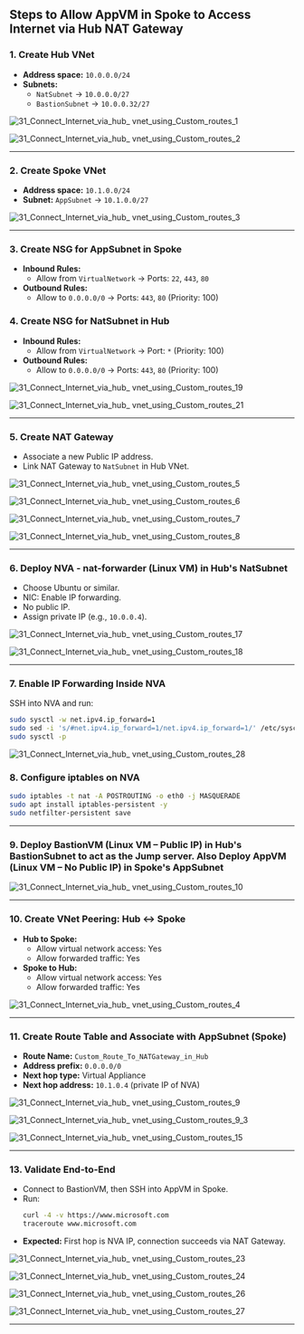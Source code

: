 ## Steps to Allow AppVM in Spoke to Access Internet via Hub NAT Gateway


### 1. Create Hub VNet
- **Address space:** `10.0.0.0/24`
- **Subnets:**
  - `NatSubnet` → `10.0.0.0/27`
  - `BastionSubnet` → `10.0.0.32/27`

![31_Connect_Internet_via_hub_ vnet_using_Custom_routes_1](https://github.com/user-attachments/assets/0a12fe15-814d-4c18-8e81-2973d940f6c7)

![31_Connect_Internet_via_hub_ vnet_using_Custom_routes_2](https://github.com/user-attachments/assets/4f0b1027-9e5b-4c90-891b-1ec3c0c04d1b)

---

### 2. Create Spoke VNet
- **Address space:** `10.1.0.0/24`
- **Subnet:** `AppSubnet` → `10.1.0.0/27`

![31_Connect_Internet_via_hub_ vnet_using_Custom_routes_3](https://github.com/user-attachments/assets/0ff7c2a2-fefd-453e-843b-f8048dc1bb8f)

---

### 3. Create NSG for AppSubnet in Spoke
- **Inbound Rules:**
  - Allow from `VirtualNetwork` → Ports: `22`, `443`, `80`
- **Outbound Rules:**
  - Allow to `0.0.0.0/0` → Ports: `443`, `80` (Priority: 100)

### 4. Create NSG for NatSubnet in Hub
- **Inbound Rules:**
  - Allow from `VirtualNetwork` → Port: `*` (Priority: 100)
- **Outbound Rules:**
  - Allow to `0.0.0.0/0` → Ports: `443`, `80` (Priority: 100)

![31_Connect_Internet_via_hub_ vnet_using_Custom_routes_19](https://github.com/user-attachments/assets/913f2798-ed9a-4f28-8ab4-ebcb2d1a84a1)

![31_Connect_Internet_via_hub_ vnet_using_Custom_routes_21](https://github.com/user-attachments/assets/91e31a7d-42a6-4995-8d9a-d877c17b6f9b)

---

### 5. Create NAT Gateway
- Associate a new Public IP address.
- Link NAT Gateway to `NatSubnet` in Hub VNet.

![31_Connect_Internet_via_hub_ vnet_using_Custom_routes_5](https://github.com/user-attachments/assets/65bcc968-afef-47e9-b3f2-eee46b3c5a37)

![31_Connect_Internet_via_hub_ vnet_using_Custom_routes_6](https://github.com/user-attachments/assets/5c801360-e2fe-4804-83b4-c4a40d31614d)

![31_Connect_Internet_via_hub_ vnet_using_Custom_routes_7](https://github.com/user-attachments/assets/f130e4a8-dfcf-4cfb-bd01-c38a8e7301d6)

![31_Connect_Internet_via_hub_ vnet_using_Custom_routes_8](https://github.com/user-attachments/assets/48ff6af6-c6e2-42c1-96fe-b3019bdea777)


---

### 6. Deploy NVA - nat-forwarder (Linux VM) in Hub's NatSubnet
- Choose Ubuntu or similar.
- NIC: Enable IP forwarding.
- No public IP.
- Assign private IP (e.g., `10.0.0.4`).

![31_Connect_Internet_via_hub_ vnet_using_Custom_routes_17](https://github.com/user-attachments/assets/bcdde161-1d4e-4e16-8c46-8182d29e2ced)

![31_Connect_Internet_via_hub_ vnet_using_Custom_routes_18](https://github.com/user-attachments/assets/f4f9045b-94d8-4eb0-915b-044bdbfd4343)

---

### 7. Enable IP Forwarding Inside NVA
SSH into NVA and run:
```bash
sudo sysctl -w net.ipv4.ip_forward=1
sudo sed -i 's/#net.ipv4.ip_forward=1/net.ipv4.ip_forward=1/' /etc/sysctl.conf
sudo sysctl -p
```

![31_Connect_Internet_via_hub_ vnet_using_Custom_routes_28](https://github.com/user-attachments/assets/09e14290-128c-49ab-b446-4f48cd1dc70e)

### 8. Configure iptables on NVA
```bash
sudo iptables -t nat -A POSTROUTING -o eth0 -j MASQUERADE
sudo apt install iptables-persistent -y
sudo netfilter-persistent save
```

---

### 9. Deploy BastionVM (Linux VM – Public IP) in Hub's BastionSubnet to act as the Jump server. Also Deploy AppVM (Linux VM – No Public IP) in Spoke's AppSubnet

![31_Connect_Internet_via_hub_ vnet_using_Custom_routes_10](https://github.com/user-attachments/assets/3e3a2f4d-0335-44f8-b945-b334d32eb4c2)

---

### 10. Create VNet Peering: Hub ↔ Spoke
- **Hub to Spoke:**
  - Allow virtual network access: Yes
  - Allow forwarded traffic: Yes
- **Spoke to Hub:**
  - Allow virtual network access: Yes
  - Allow forwarded traffic: Yes

![31_Connect_Internet_via_hub_ vnet_using_Custom_routes_4](https://github.com/user-attachments/assets/a5f55ee4-bb39-4584-820f-4e18de86bb5c)

---

### 11. Create Route Table and Associate with AppSubnet (Spoke)
- **Route Name:** `Custom_Route_To_NATGateway_in_Hub`
- **Address prefix:** `0.0.0.0/0`
- **Next hop type:** Virtual Appliance
- **Next hop address:** `10.1.0.4` (private IP of NVA)

![31_Connect_Internet_via_hub_ vnet_using_Custom_routes_9](https://github.com/user-attachments/assets/fa15b993-b3b5-4df2-a81a-f6ec54b4ecb5)

![31_Connect_Internet_via_hub_ vnet_using_Custom_routes_9_3](https://github.com/user-attachments/assets/eb9175c4-f5f3-432f-9deb-9efc9f4d38f7)

![31_Connect_Internet_via_hub_ vnet_using_Custom_routes_15](https://github.com/user-attachments/assets/7c7cb2d8-0fa6-417d-a269-54be9dd3c867)

---

### 13. Validate End-to-End
- Connect to BastionVM, then SSH into AppVM in Spoke.
- Run:
  ```bash
  curl -4 -v https://www.microsoft.com
  traceroute www.microsoft.com
  ```
- **Expected:** First hop is NVA IP, connection succeeds via NAT Gateway.

![31_Connect_Internet_via_hub_ vnet_using_Custom_routes_23](https://github.com/user-attachments/assets/0f27e109-e428-4dc5-a786-dd8d7913c6cd)

![31_Connect_Internet_via_hub_ vnet_using_Custom_routes_24](https://github.com/user-attachments/assets/2f971ceb-8cf4-4914-a5cd-6da6b21488a4)

![31_Connect_Internet_via_hub_ vnet_using_Custom_routes_26](https://github.com/user-attachments/assets/a1fadb92-a9c5-4857-b9e7-09a30df5a25b)

![31_Connect_Internet_via_hub_ vnet_using_Custom_routes_27](https://github.com/user-attachments/assets/562a9cb8-8e1d-4125-890b-efbfd365bee5)


---

